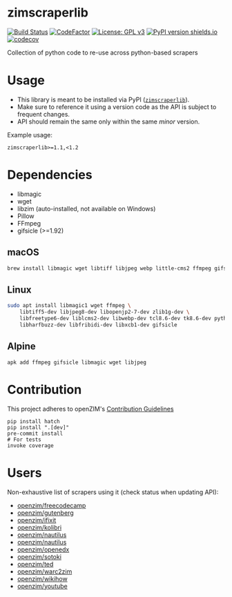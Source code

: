 zimscraperlib
=============

[![Build Status](https://github.com/openzim/python-scraperlib/workflows/CI/badge.svg?query=branch%3Amain)](https://github.com/openzim/python-scraperlib/actions?query=branch%3Amain)
[![CodeFactor](https://www.codefactor.io/repository/github/openzim/python-scraperlib/badge)](https://www.codefactor.io/repository/github/openzim/python-scraperlib)
[![License: GPL v3](https://img.shields.io/badge/License-GPLv3-blue.svg)](https://www.gnu.org/licenses/gpl-3.0)
[![PyPI version shields.io](https://img.shields.io/pypi/v/zimscraperlib.svg)](https://pypi.org/project/zimscraperlib/)
[![codecov](https://codecov.io/gh/openzim/python-scraperlib/branch/master/graph/badge.svg)](https://codecov.io/gh/openzim/python-scraperlib)

Collection of python code to re-use across python-based scrapers

# Usage

* This library is meant to be installed via PyPI ([`zimscraperlib`](https://pypi.org/project/zimscraperlib/)).
* Make sure to reference it using a version code as the API is subject to frequent changes.
* API should remain the same only within the same *minor* version.

Example usage:

``` pip
zimscraperlib>=1.1,<1.2
```

# Dependencies

* libmagic
* wget
* libzim (auto-installed, not available on Windows)
* Pillow
* FFmpeg
* gifsicle (>=1.92)

## macOS

```sh
brew install libmagic wget libtiff libjpeg webp little-cms2 ffmpeg gifsicle
```

## Linux

```sh
sudo apt install libmagic1 wget ffmpeg \
    libtiff5-dev libjpeg8-dev libopenjp2-7-dev zlib1g-dev \
    libfreetype6-dev liblcms2-dev libwebp-dev tcl8.6-dev tk8.6-dev python3-tk \
    libharfbuzz-dev libfribidi-dev libxcb1-dev gifsicle
```

## Alpine
```
apk add ffmpeg gifsicle libmagic wget libjpeg
```

# Contribution

This project adheres to openZIM's [Contribution Guidelines](https://github.com/openzim/overview/wiki/Contributing)

```shell
pip install hatch
pip install ".[dev]"
pre-commit install
# For tests
invoke coverage
```

# Users

Non-exhaustive list of scrapers using it (check status when updating API):

* [openzim/freecodecamp](https://github.com/openzim/freecodecamp)
* [openzim/gutenberg](https://github.com/openzim/gutenberg)
* [openzim/ifixit](https://github.com/openzim/ifixit)
* [openzim/kolibri](https://github.com/openzim/kolibri)
* [openzim/nautilus](https://github.com/openzim/nautilus)
* [openzim/nautilus](https://github.com/openzim/nautilus)
* [openzim/openedx](https://github.com/openzim/openedx)
* [openzim/sotoki](https://github.com/openzim/sotoki)
* [openzim/ted](https://github.com/openzim/ted)
* [openzim/warc2zim](https://github.com/openzim/warc2zim)
* [openzim/wikihow](https://github.com/openzim/wikihow)
* [openzim/youtube](https://github.com/openzim/youtube)
